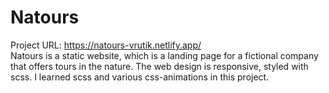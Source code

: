 # Natours
Project URL: https://natours-vrutik.netlify.app/ <br>
Natours is a static website, which is a landing page for a fictional company that offers tours in the nature. The web design is responsive, styled with scss. I learned scss and various css-animations in this project.
